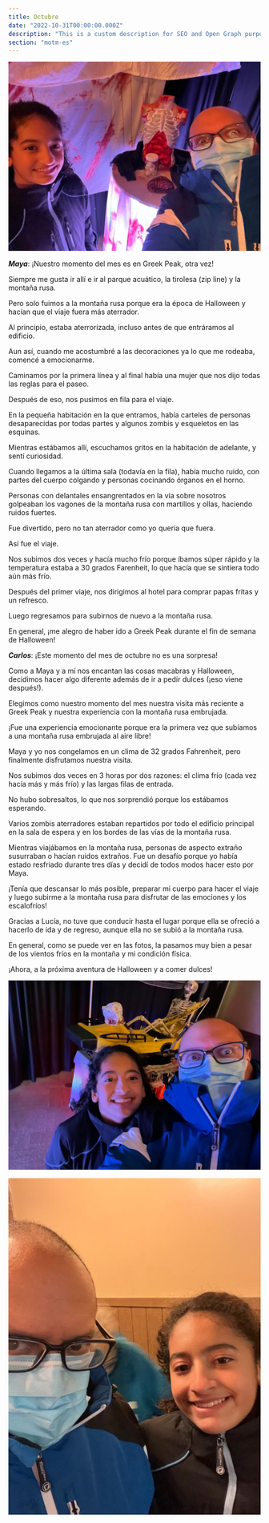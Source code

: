 ```yaml
---
title: Octubre
date: "2022-10-31T00:00:00.000Z"
description: "This is a custom description for SEO and Open Graph purposes, rather than the default generated excerpt. Simply add a description field to the frontmatter."
section: "motm-es"
---
```


![PostImg](../images/oct22-1.jpg)

***Maya***: ¡Nuestro momento del mes es en Greek Peak, otra vez!

Siempre me gusta ir allí e ir al parque acuático, la tirolesa (zip line) y la montaña rusa.

Pero solo fuimos a la montaña rusa porque era la época de Halloween y hacían que el viaje fuera más aterrador.

Al principio, estaba aterrorizada, incluso antes de que entráramos al edificio.

Aun así, cuando me acostumbré a las decoraciones ya lo que me rodeaba, comencé a emocionarme.

Caminamos por la primera línea y al final había una mujer que nos dijo todas las reglas para el paseo.

Después de eso, nos pusimos en fila para el viaje.

En la pequeña habitación en la que entramos, había carteles de personas desaparecidas por todas partes y algunos zombis y esqueletos en las esquinas.

Mientras estábamos allí, escuchamos gritos en la habitación de adelante, y sentí curiosidad.

Cuando llegamos a la última sala (todavía en la fila), había mucho ruido, con partes del cuerpo colgando y personas cocinando órganos en el horno.

Personas con delantales ensangrentados en la vía sobre nosotros golpeaban los vagones de la montaña rusa con martillos y ollas, haciendo ruidos fuertes.

Fue divertido, pero no tan aterrador como yo quería que fuera.

Así fue el viaje.

Nos subimos dos veces y hacía mucho frío porque íbamos súper rápido y la temperatura estaba a 30 grados Farenheit, lo que hacía que se sintiera todo aún más frío.

Después del primer viaje, nos dirigimos al hotel para comprar papas fritas y un refresco.

Luego regresamos para subirnos de nuevo a la montaña rusa.

En general, ¡me alegro de haber ido a Greek Peak durante el fin de semana de Halloween!

***Carlos***: ¡Este momento del mes de octubre no es una sorpresa!

Como a Maya y a mí nos encantan las cosas macabras y Halloween, decidimos hacer algo diferente además de ir a pedir dulces (¡eso viene después!).

Elegimos como nuestro momento del mes nuestra visita más reciente a Greek Peak y nuestra experiencia con la montaña rusa embrujada.

¡Fue una experiencia emocionante porque era la primera vez que subíamos a una montaña rusa embrujada al aire libre!

Maya y yo nos congelamos en un clima de 32 grados Fahrenheit, pero finalmente disfrutamos nuestra visita.

Nos subimos dos veces en 3 horas por dos razones: el clima frío (cada vez hacía más y más frío) y las largas filas de entrada.

No hubo sobresaltos, lo que nos sorprendió porque los estábamos esperando.

Varios zombis aterradores estaban repartidos por todo el edificio principal en la sala de espera y en los bordes de las vías de la montaña rusa.

Mientras viajábamos en la montaña rusa, personas de aspecto extraño susurraban o hacían ruidos extraños. Fue un desafío porque yo había estado resfriado durante tres días y decidí de todos modos hacer esto por Maya.

¡Tenía que descansar lo más posible, preparar mi cuerpo para hacer el viaje y luego subirme a la montaña rusa para disfrutar de las emociones y los escalofríos!

Gracias a Lucía, no tuve que conducir hasta el lugar porque ella se ofreció a hacerlo de ida y de regreso, aunque ella no se subió a la montaña rusa.

En general, como se puede ver en las fotos, la pasamos muy bien a pesar de los vientos fríos en la montaña y mi condición física.

¡Ahora, a la próxima aventura de Halloween y a comer dulces!

![PostImg](../images/oct22-2.jpg)

![PostImg](../images/oct22-3.jpg)
